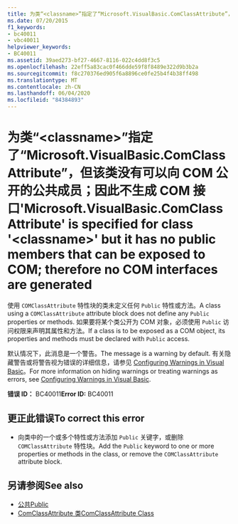 ```yaml
---
title: 为类“<classname>”指定了“Microsoft.VisualBasic.ComClassAttribute”，但该类没有可以向 COM 公开的公共成员；因此不生成 COM 接口
ms.date: 07/20/2015
f1_keywords:
- bc40011
- vbc40011
helpviewer_keywords:
- BC40011
ms.assetid: 39aed273-bf27-4667-8116-022c4dd8f3c5
ms.openlocfilehash: 22eff5a83cac0f466dde59f8f8489e322d9b3b2a
ms.sourcegitcommit: f8c270376ed905f6a8896ce0fe25b4f4b38ff498
ms.translationtype: MT
ms.contentlocale: zh-CN
ms.lasthandoff: 06/04/2020
ms.locfileid: "84384893"
---
```

# <a name="microsoftvisualbasiccomclassattribute-is-specified-for-class-classname-but-it-has-no-public-members-that-can-be-exposed-to-com-therefore-no-com-interfaces-are-generated"></a><span data-ttu-id="b406d-102">为类“\<classname>”指定了“Microsoft.VisualBasic.ComClassAttribute”，但该类没有可以向 COM 公开的公共成员；因此不生成 COM 接口</span><span class="sxs-lookup"><span data-stu-id="b406d-102">'Microsoft.VisualBasic.ComClassAttribute' is specified for class '\<classname>' but it has no public members that can be exposed to COM; therefore no COM interfaces are generated</span></span>
<span data-ttu-id="b406d-103">使用 `COMClassAttribute` 特性块的类未定义任何 `Public` 特性或方法。</span><span class="sxs-lookup"><span data-stu-id="b406d-103">A class using a `COMClassAttribute` attribute block does not define any `Public` properties or methods.</span></span> <span data-ttu-id="b406d-104">如果要将某个类公开为 COM 对象，必须使用 `Public` 访问权限来声明其属性和方法。</span><span class="sxs-lookup"><span data-stu-id="b406d-104">If a class is to be exposed as a COM object, its properties and methods must be declared with `Public` access.</span></span>  
  
 <span data-ttu-id="b406d-105">默认情况下，此消息是一个警告。</span><span class="sxs-lookup"><span data-stu-id="b406d-105">The message is a warning by default.</span></span> <span data-ttu-id="b406d-106">有关隐藏警告或将警告视为错误的详细信息，请参见 [Configuring Warnings in Visual Basic](/visualstudio/ide/configuring-warnings-in-visual-basic)。</span><span class="sxs-lookup"><span data-stu-id="b406d-106">For more information on hiding warnings or treating warnings as errors, see [Configuring Warnings in Visual Basic](/visualstudio/ide/configuring-warnings-in-visual-basic).</span></span>  
  
 <span data-ttu-id="b406d-107">**错误 ID：** BC40011</span><span class="sxs-lookup"><span data-stu-id="b406d-107">**Error ID:** BC40011</span></span>  
  
## <a name="to-correct-this-error"></a><span data-ttu-id="b406d-108">更正此错误</span><span class="sxs-lookup"><span data-stu-id="b406d-108">To correct this error</span></span>  
  
- <span data-ttu-id="b406d-109">向类中的一个或多个特性或方法添加 `Public` 关键字，或删除 `COMClassAttribute` 特性块。</span><span class="sxs-lookup"><span data-stu-id="b406d-109">Add the `Public` keyword to one or more properties or methods in the class, or remove the `COMClassAttribute` attribute block.</span></span>  
  
## <a name="see-also"></a><span data-ttu-id="b406d-110">另请参阅</span><span class="sxs-lookup"><span data-stu-id="b406d-110">See also</span></span>

- [<span data-ttu-id="b406d-111">公共</span><span class="sxs-lookup"><span data-stu-id="b406d-111">Public</span></span>](../language-reference/modifiers/public.md)
- [<span data-ttu-id="b406d-112">ComClassAttribute 类</span><span class="sxs-lookup"><span data-stu-id="b406d-112">ComClassAttribute Class</span></span>](xref:Microsoft.VisualBasic.ComClassAttribute)
